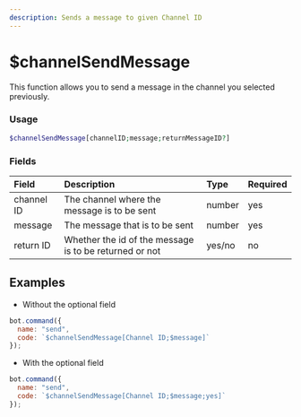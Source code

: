 ```yaml
---
description: Sends a message to given Channel ID
---
```


# $channelSendMessage

This function allows you to send a message in the channel you selected previously.

### Usage 
```php
$channelSendMessage[channelID;message;returnMessageID?]
```

### Fields

| Field | Description | Type | Required |
| :--- | :--- | :--- | :--- |
| channel ID | The channel where the message is to be sent | number | yes |
|message|The message that is to be sent|number|yes|
|return ID|Whether the id of the message is to be returned or not|yes/no|no|

## Examples

- Without the optional field

```javascript
bot.command({
  name: "send",
  code: `$channelSendMessage[Channel ID;$message]`
});
```

- With the optional field

```javascript
bot.command({
  name: "send",
  code: `$channelSendMessage[Channel ID;$message;yes]`
});
```

